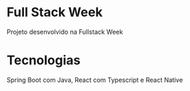 # Full Stack Week
Projeto desenvolvido na Fullstack Week

# Tecnologias
Spring Boot com Java, React com Typescript e React Native
